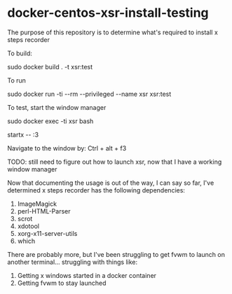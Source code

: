 # docker-centos-xsr-install-testing
The purpose of this repository is to determine what's required to install x steps recorder

To build:

  sudo docker build . -t xsr:test
  
To run

  sudo docker run -ti --rm --privileged  --name xsr xsr:test
  
To test, start the window manager

  sudo docker exec -ti xsr bash
  
  startx -- :3

Navigate to the window by:
Ctrl + alt + f3

TODO:
  still need to figure out how to launch xsr, now that I have a working window manager

Now that documenting the usage is out of the way, I can say so far, I've determined x steps recorder has the following dependencies:
  1. ImageMagick
  2. perl-HTML-Parser
  3. scrot
  4. xdotool
  5. xorg-x11-server-utils
  6. which

There are probably more, but I've been struggling to get fvwm to launch on another terminal... struggling with things like:
1. Getting x windows started in a docker container
2. Getting fvwm to stay launched
